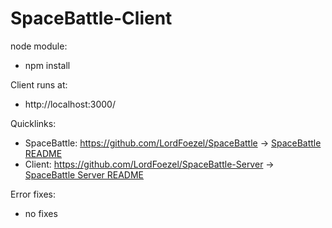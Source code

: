 # SpaceBattle-Client

node module:
- npm install


Client runs at:
- http://localhost:3000/

Quicklinks:
- SpaceBattle: https://github.com/LordFoezel/SpaceBattle -> [SpaceBattle README](/README.md)
- Client: https://github.com/LordFoezel/SpaceBattle-Server -> [SpaceBattle Server README](server/README.md)

Error fixes:
- no fixes
